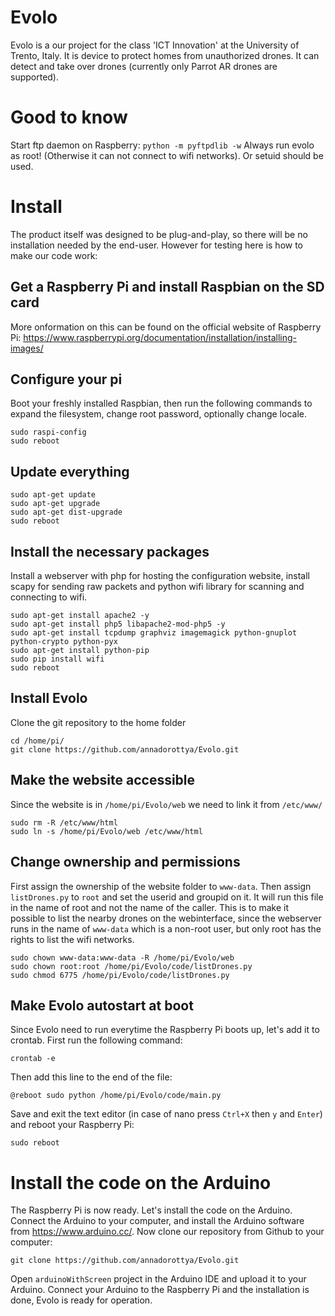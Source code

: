 # Evolo

Evolo is a our project for the class 'ICT Innovation' at the University of Trento, Italy. It is device to protect homes from unauthorized drones. It can detect and take over drones (currently only Parrot AR drones are supported).

# Good to know

Start ftp daemon on Raspberry: `python -m pyftpdlib -w`
Always run evolo as root! (Otherwise it can not connect to wifi networks). Or setuid should be used.


# Install

The product itself was designed to be plug-and-play, so there will be no installation needed by the end-user. However for testing here is how to make our code work:

## Get a Raspberry Pi and install Raspbian on the SD card

More onformation on this can be found on the official website of Raspberry Pi: https://www.raspberrypi.org/documentation/installation/installing-images/

## Configure your pi
Boot your freshly installed Raspbian, then run the following commands to expand the filesystem, change root password, optionally change locale.
```
sudo raspi-config
sudo reboot
```

## Update everything
```
sudo apt-get update
sudo apt-get upgrade
sudo apt-get dist-upgrade
sudo reboot
```

## Install the necessary packages
Install a webserver with php for hosting the configuration website, install scapy for sending raw packets and python wifi library for scanning and connecting to wifi.
```
sudo apt-get install apache2 -y
sudo apt-get install php5 libapache2-mod-php5 -y
sudo apt-get install tcpdump graphviz imagemagick python-gnuplot python-crypto python-pyx
sudo apt-get install python-pip
sudo pip install wifi
sudo reboot
```
## Install Evolo
Clone the git repository to the home folder
```
cd /home/pi/
git clone https://github.com/annadorottya/Evolo.git
```
## Make the website accessible
Since the website is in `/home/pi/Evolo/web` we need to link it from `/etc/www/`
```
sudo rm -R /etc/www/html
sudo ln -s /home/pi/Evolo/web /etc/www/html
```
## Change ownership and permissions
First assign the ownership of the website folder to `www-data`. Then assign `listDrones.py` to `root` and set the userid and groupid on it. It will run this file in the name of root and not the name of the caller. This is to make it possible to list the nearby drones on the webinterface, since the webserver runs in the name of `www-data` which is a non-root user, but only root has the rights to list the wifi networks. 

```
sudo chown www-data:www-data -R /home/pi/Evolo/web
sudo chown root:root /home/pi/Evolo/code/listDrones.py
sudo chmod 6775 /home/pi/Evolo/code/listDrones.py

```
## Make Evolo autostart at boot
Since Evolo need to run everytime the Raspberry Pi boots up, let's add it to crontab. First run the following command:
```
crontab -e
```
Then add this line to the end of the file:
```
@reboot sudo python /home/pi/Evolo/code/main.py
```
Save and exit the text editor (in case of nano press `Ctrl+X` then `y` and `Enter`) and reboot your Raspberry Pi:
```
sudo reboot
```

# Install the code on the Arduino
The Raspberry Pi is now ready. Let's install the code on the Arduino. Connect the Arduino to your computer, and install the Arduino software from https://www.arduino.cc/. Now clone our repository from Github to your computer:
```
git clone https://github.com/annadorottya/Evolo.git
```
Open `arduinoWithScreen` project in the Arduino IDE and upload it to your Arduino. Connect your Arduino to the Raspberry Pi and the installation is done, Evolo is ready for operation.
